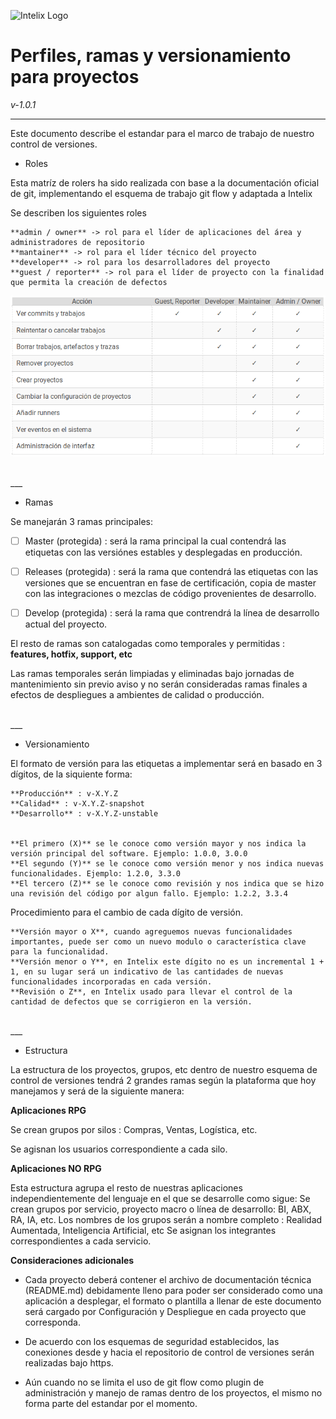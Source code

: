 ![Intelix Logo](http://cs.intelix.biz/logo/pic.png)

# Perfiles, ramas y versionamiento para proyectos

*v-1.0.1*
___

Este documento describe el estandar para el marco de trabajo de nuestro control de versiones.

*  Roles

Esta matríz de rolers ha sido realizada con base a la documentación oficial de git, implementando el esquema de trabajo git flow y adaptada a Intelix

Se describen los siguientes roles

    **admin / owner** -> rol para el líder de aplicaciones del área y administradores de repositorio
    **mantainer** -> rol para el líder técnico del proyecto
    **developer** -> rol para los desarrolladores del proyecto
    **guest / reporter** -> rol para el líder de proyecto con la finalidad que permita la creación de defectos

![Perfiles](Cuadro_perfiles.png)

<br/>
___

*  Ramas

Se manejarán 3 ramas principales:

* [ ] Master (protegida) : será la rama principal la cual contendrá las etiquetas con las versiónes estables y desplegadas en producción.
* [ ] Releases (protegida) : será la rama que contendrá las etiquetas con las versiones que se encuentran en fase de certificación, copia de master con las integraciones o mezclas de código provenientes de desarrollo.
* [ ] Develop (protegida) : será la rama que contrendrá la línea de desarrollo actual del proyecto.


El resto de ramas son catalogadas como temporales y permitidas : **features, hotfix, support, etc**

Las ramas temporales serán limpiadas y eliminadas bajo jornadas de mantenimiento sin previo aviso y no serán consideradas ramas finales a efectos de despliegues a ambientes de calidad o producción.

<br/>
___ 

*  Versionamiento

El formato de versión para las etiquetas a implementar será en basado en 3 dígitos, de la siquiente forma:

    **Producción** : v-X.Y.Z
    **Calidad** : v-X.Y.Z-snapshot
    **Desarrollo** : v-X.Y.Z-unstable


    **El primero (X)** se le conoce como versión mayor y nos indica la versión principal del software. Ejemplo: 1.0.0, 3.0.0
    **El segundo (Y)** se le conoce como versión menor y nos indica nuevas funcionalidades. Ejemplo: 1.2.0, 3.3.0
    **El tercero (Z)** se le conoce como revisión y nos indica que se hizo una revisión del código por algun fallo. Ejemplo: 1.2.2, 3.3.4

 
Procedimiento para el cambio de cada dígito de versión.

    **Versión mayor o X**, cuando agreguemos nuevas funcionalidades importantes, puede ser como un nuevo modulo o característica clave para la funcionalidad.
    **Versión menor o Y**, en Intelix este dígito no es un incremental 1 + 1, en su lugar será un indicativo de las cantidades de nuevas funcionalidades incorporadas en cada versión.
    **Revisión o Z**, en Intelix usado para llevar el control de la cantidad de defectos que se corrigieron en la versión.

<br/>
___ 

*  Estructura

La estructura de los proyectos, grupos, etc dentro de nuestro esquema de control de versiones tendrá 2 grandes ramas según la plataforma que hoy manejamos y será de la siguiente manera:


**Aplicaciones RPG**

Se crean grupos por silos : Compras, Ventas, Logística, etc.

Se agisnan los usuarios correspondiente a cada silo.

 
**Aplicaciones NO RPG**

Esta estructura agrupa el resto de nuestras aplicaciones independientemente del lenguaje en el que se desarrolle como sigue:
Se crean grupos por servicio, proyecto macro o línea de desarrollo: BI, ABX, RA, IA, etc.
Los nombres de los grupos serán a nombre completo : Realidad Aumentada, Inteligencia Artificial, etc
Se asignan los integrantes correspondientes a cada servicio.

 
**Consideraciones adicionales**
 
*  Cada proyecto deberá contener el archivo de documentación técnica (README.md) debidamente lleno para poder ser considerado como una aplicación a desplegar, el formato o plantilla a llenar de este documento será cargado por Configuración y Despliegue en cada proyecto que corresponda.
 
*  De acuerdo con los esquemas de seguridad establecidos, las conexiones desde y hacia el repositorio de control de versiones serán realizadas bajo https.
 
*  Aún cuando no se limita el uso de git flow como plugin de administración y manejo de ramas dentro de los proyectos, el mismo no forma parte del estandar por el momento.
